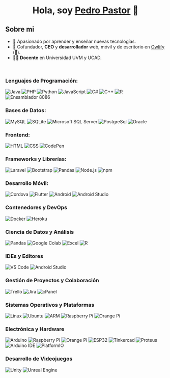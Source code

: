 <div align="center">
<h1 align="center">Hola, soy <a href="#s">Pedro Pastor</a> 👋</h1>
</div>

## Sobre mi
- 🚀 Apasionado por aprender y enseñar nuevas tecnologías.
- 👔 Cofundador, <b>CEO</b> y <b>desarrollador</b> web, móvil y de escritorio en [Owlify](https://owlify.com.mx) (🦉).
- 👨‍🏫 <b>Docente</b> en Universidad UVM y UCAD.
<br>

### Lenguajes de Programación:
![Java](https://img.shields.io/badge/-Java-E34F26?style=flat&logo=java&logoColor=white)
![PHP](https://img.shields.io/badge/-PHP-8892BF?style=flat&logo=php&logoColor=white)
![Python](https://img.shields.io/badge/-Python-306998?style=flat&logo=python&logoColor=white)
![JavaScript](https://img.shields.io/badge/-JavaScript-F7DF1E?style=flat&logo=javascript&logoColor=white)
![C#](https://img.shields.io/badge/-C%23-68217A?style=flat&logo=csharp&logoColor=white)
![C++](https://img.shields.io/badge/-C%2B%2B-00599C?style=flat&logo=c%2B%2B&logoColor=white)
![R](https://img.shields.io/badge/-R-276DC3?style=flat&logo=r&logoColor=white)
![Ensamblador 8086](https://img.shields.io/badge/-Ensamblador%208086-0F71A6?style=flat&logo=assembly&logoColor=white)

### Bases de Datos:
![MySQL](https://img.shields.io/badge/-MySQL-4479A1?style=flat&logo=mysql&logoColor=white)
![SQLite](https://img.shields.io/badge/-SQLite-003B57?style=flat&logo=sqlite&logoColor=white)
![Microsoft SQL Server](https://img.shields.io/badge/-Microsoft%20SQL%20Server-CC2927?style=flat&logo=microsoftsqlserver&logoColor=white)
![PostgreSql](https://img.shields.io/badge/-PosgreSQL-4169E1?style=flat&logo=postgresql&logoColor=white)
![Oracle](https://img.shields.io/badge/-Oracle-e70004?style=flat)

### Frontend:
![HTML](https://img.shields.io/badge/-HTML-E34F26?style=flat&logo=html5&logoColor=white)
![CSS](https://img.shields.io/badge/-CSS-1572B6?style=flat&logo=css3&logoColor=white)
![CodePen](https://img.shields.io/badge/-CodePen-000000?style=flat&logo=codepen&logoColor=white)

### Frameworks y Librerías:
![Laravel](https://img.shields.io/badge/-Laravel-FF2D20?style=flat&logo=laravel&logoColor=white)
![Bootstrap](https://img.shields.io/badge/-Bootstrap-7952B3?style=flat&logo=bootstrap&logoColor=white)
![Pandas](https://img.shields.io/badge/-Pandas-150458?style=flat&logo=pandas&logoColor=white)
![Node.js](https://img.shields.io/badge/-Node.js-339933?style=flat&logo=nodedotjs&logoColor=white)
![npm](https://img.shields.io/badge/-npm-CB3837?style=flat&logo=npm&logoColor=white)

### Desarrollo Móvil:
![Cordova](https://img.shields.io/badge/Cordova-35434F?style=flat&logo=apachecordova&logoColor=white)
![Flutter](https://img.shields.io/badge/Flutter-02569B?style=flat&logo=flutter&logoColor=white)
![Android](https://img.shields.io/badge/Android-3DDC84?style=flat&logo=android&logoColor=white)
![Android Studio](https://img.shields.io/badge/Android%20Studio-3DDC84?style=flat&logo=androidstudio&logoColor=white)

### Contenedores y DevOps
![Docker](https://img.shields.io/badge/Docker-2496ED?style=flat&logo=docker&logoColor=white)
![Heroku](https://img.shields.io/badge/Heroku-430098?style=flat&logo=heroku&logoColor=white)


### Ciencia de Datos y Análisis
![Pandas](https://img.shields.io/badge/Pandas-150458?style=flat&logo=pandas&logoColor=white)
![Google Colab](https://img.shields.io/badge/Google%20Colab-F9AB00?style=flat&logo=googlecolab&logoColor=white)
![Excel](https://img.shields.io/badge/Microsoft%20Excel-217346?style=flat&logo=microsoftexcel&logoColor=white)
![R](https://img.shields.io/badge/R-276DC3?style=flat&logo=r&logoColor=white)

### IDEs y Editores
![VS Code](https://img.shields.io/badge/VS%20Code-007ACC?style=flat&logo=visualstudiocode&logoColor=white)
![Android Studio](https://img.shields.io/badge/Android%20Studio-3DDC84?style=flat&logo=androidstudio&logoColor=white)

### Gestión de Proyectos y Colaboración
![Trello](https://img.shields.io/badge/Trello-0052CC?style=flat&logo=trello&logoColor=white)
![Jira](https://img.shields.io/badge/Jira-0052CC?style=flat&logo=jira&logoColor=white)
![cPanel](https://img.shields.io/badge/cPanel-FF6C2C?style=flat&logo=cpanel&logoColor=white)

### Sistemas Operativos y Plataformas
![Linux](https://img.shields.io/badge/Linux-FCC624?style=flat&logo=linux&logoColor=black)
![Ubuntu](https://img.shields.io/badge/Ubuntu-E95420?style=flat&logo=ubuntu&logoColor=white)
![ARM](https://img.shields.io/badge/ARM-0091BD?style=flat&logo=arm&logoColor=white)
![Raspberry Pi](https://img.shields.io/badge/Raspberry%20Pi-C51A4A?style=flat&logo=raspberrypi&logoColor=white)
![Orange Pi](https://img.shields.io/badge/Orange%20Pi-F36F21?style=flat&logo=orangepi&logoColor=white)

### Electrónica y Hardware
![Arduino](https://img.shields.io/badge/Arduino-00979D?style=flat&logo=arduino&logoColor=white)
![Raspberry Pi](https://img.shields.io/badge/Raspberry%20Pi-C51A4A?style=flat&logo=raspberrypi&logoColor=white)
![Orange Pi](https://img.shields.io/badge/Orange%20Pi-F36F21?style=flat&logo=orangepi&logoColor=white)
![ESP32](https://img.shields.io/badge/ESP32-999999?style=flat&logo=espressif&logoColor=white)
![Tinkercad](https://img.shields.io/badge/Tinkercad-FF6F00?style=flat&logo=tinkercad&logoColor=white)
![Proteus](https://img.shields.io/badge/Proteus-1D3557?style=flat&logo=proteus&logoColor=white)
![Arduino IDE](https://img.shields.io/badge/Arduino%20IDE-00979D?style=flat&logo=arduino&logoColor=white)
![PlatformIO](https://img.shields.io/badge/PlatformIO-F58220?style=flat&logo=platformio&logoColor=white)

### Desarrollo de Videojuegos
![Unity](https://img.shields.io/badge/Unity-000000?style=flat&logo=unity&logoColor=white)
![Unreal Engine](https://img.shields.io/badge/Unreal%20Engine-313131?style=flat&logo=unrealengine&logoColor=white)



















